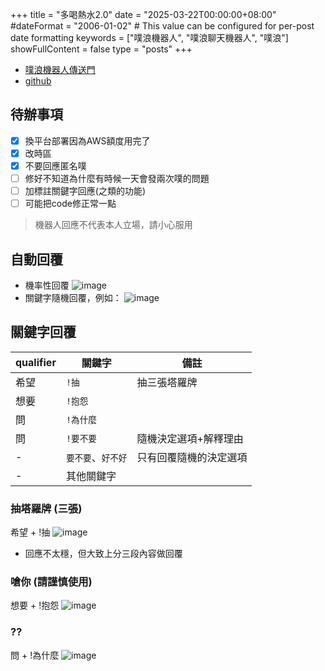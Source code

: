+++
title = "多喝熱水2.0"
date = "2025-03-22T00:00:00+08:00"
#dateFormat = "2006-01-02" # This value can be configured for per-post date formatting
keywords = ["噗浪機器人", "噗浪聊天機器人", "噗浪"]
showFullContent = false
type = "posts"
+++

- [噗浪機器人傳送門](https://www.plurk.com/hotwaterbot)
- [github](https://github.com/kinako890419/plurk-hotwater-bot)

## 待辦事項
- [x] 換平台部署因為AWS額度用完了
- [x] 改時區
- [x] 不要回應匿名噗
- [ ] 修好不知道為什麼有時候一天會發兩次噗的問題
- [ ] 加標註關鍵字回應(之類的功能)
- [ ] 可能把code修正常一點

> 機器人回應不代表本人立場，請小心服用

<!--more-->

## 自動回覆
- 機率性回覆
![image](https://hackmd.io/_uploads/rJUZNFPd1e.png)
- 關鍵字隨機回覆，例如：
![image](https://hackmd.io/_uploads/BJeuVtw_yx.png)

## 關鍵字回覆

| qualifier | 關鍵字         | 備註          |
| --------- | ----------- | ----------- |
| 希望        | `!抽`        | 抽三張塔羅牌      |
| 想要        | `!抱怨`       |             |
| 問         | `!為什麼`      |             |
| 問         | `!要不要`      | 隨機決定選項+解釋理由 |
| -         | `要不要`、`好不好` | 只有回覆隨機的決定選項 |
| -         | 其他關鍵字       |             |

### 抽塔羅牌 (三張)

希望 + !抽
![image](https://hackmd.io/_uploads/HJ99kTNuJx.png)

- 回應不太穩，但大致上分三段內容做回覆


### 嗆你 (請謹慎使用)

想要 + !抱怨
![image](https://hackmd.io/_uploads/rJSpbaN_1l.png)

### ??

問 + !為什麼
![image](https://hackmd.io/_uploads/Hkxsm6Vdke.png)

